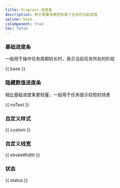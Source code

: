 ```yaml
---
title: Progress 进度条
description: 用于需要准确告知某个任务的当前进度
spline: base
isComponent: true
toc: false
---
```


### 基础进度条

一般用于操作任务周期较长时，表示当前任务所处的阶段

{{ base }}

### 隐藏数值进度条

相比基础进度条更轻量，一般用于任务提示较短的场景

{{ noText }}

### 自定义样式

{{ custom }}

### 自定义线宽

{{ strokeWidth }}

### 状态

{{ status }}


